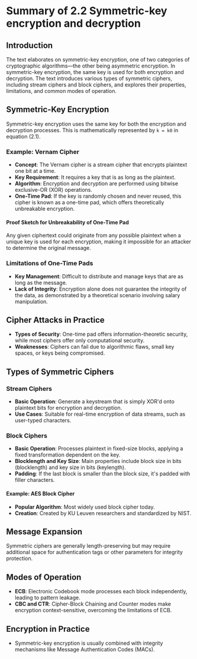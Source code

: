 # Summary of 2.2 Symmetric-key encryption and decryption

## Introduction
The text elaborates on symmetric-key encryption, one of two categories of cryptographic algorithms—the other being asymmetric encryption. In symmetric-key encryption, the same key is used for both encryption and decryption. The text introduces various types of symmetric ciphers, including stream ciphers and block ciphers, and explores their properties, limitations, and common modes of operation.

## Symmetric-Key Encryption
Symmetric-key encryption uses the same key for both the encryption and decryption processes. This is mathematically represented by `k = k0` in equation (2.1).

### Example: Vernam Cipher
- **Concept**: The Vernam cipher is a stream cipher that encrypts plaintext one bit at a time.
- **Key Requirement**: It requires a key that is as long as the plaintext.
- **Algorithm**: Encryption and decryption are performed using bitwise exclusive-OR (XOR) operations.
- **One-Time Pad**: If the key is randomly chosen and never reused, this cipher is known as a one-time pad, which offers theoretically unbreakable encryption.

#### Proof Sketch for Unbreakability of One-Time Pad
Any given ciphertext could originate from any possible plaintext when a unique key is used for each encryption, making it impossible for an attacker to determine the original message.

### Limitations of One-Time Pads
- **Key Management**: Difficult to distribute and manage keys that are as long as the message.
- **Lack of Integrity**: Encryption alone does not guarantee the integrity of the data, as demonstrated by a theoretical scenario involving salary manipulation.

## Cipher Attacks in Practice
- **Types of Security**: One-time pad offers information-theoretic security, while most ciphers offer only computational security.
- **Weaknesses**: Ciphers can fail due to algorithmic flaws, small key spaces, or keys being compromised.

## Types of Symmetric Ciphers

### Stream Ciphers
- **Basic Operation**: Generate a keystream that is simply XOR'd onto plaintext bits for encryption and decryption.
- **Use Cases**: Suitable for real-time encryption of data streams, such as user-typed characters.

### Block Ciphers
- **Basic Operation**: Processes plaintext in fixed-size blocks, applying a fixed transformation dependent on the key.
- **Blocklength and Key Size**: Main properties include block size in bits (blocklength) and key size in bits (keylength).
- **Padding**: If the last block is smaller than the block size, it's padded with filler characters.

#### Example: AES Block Cipher
- **Popular Algorithm**: Most widely used block cipher today.
- **Creation**: Created by KU Leuven researchers and standardized by NIST.

## Message Expansion
Symmetric ciphers are generally length-preserving but may require additional space for authentication tags or other parameters for integrity protection.

## Modes of Operation
- **ECB**: Electronic Codebook mode processes each block independently, leading to pattern leakage.
- **CBC and CTR**: Cipher-Block Chaining and Counter modes make encryption context-sensitive, overcoming the limitations of ECB.

## Encryption in Practice
- Symmetric-key encryption is usually combined with integrity mechanisms like Message Authentication Codes (MACs).
